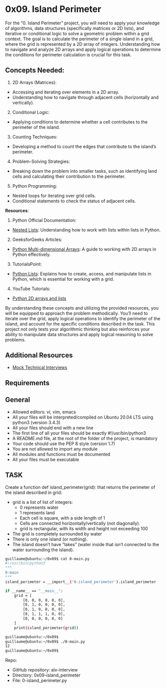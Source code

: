 # 0x09. Island Perimeter

For the “0. Island Perimeter” project, you will need to apply your knowledge of algorithms, data structures (specifically matrices or 2D lists), and iterative or conditional logic to solve a geometric problem within a grid context. The goal is to calculate the perimeter of a single island in a grid, where the grid is represented by a 2D array of integers. Understanding how to navigate and analyze 2D arrays and apply logical operations to determine the conditions for perimeter calculation is crucial for this task.


## Concepts Needed:

1. 2D Arrays (Matrices):
  + Accessing and iterating over elements in a 2D array.
  + Understanding how to navigate through adjacent cells (horizontally and vertically).

2. Conditional Logic:
  + Applying conditions to determine whether a cell contributes to the perimeter of the island.

3. Counting Techniques:
  + Developing a method to count the edges that contribute to the island’s perimeter.

4. Problem-Solving Strategies:
  + Breaking down the problem into smaller tasks, such as identifying land cells and calculating their contribution to the perimeter.

5. Python Programming:
  + Nested loops for iterating over grid cells.
  + Conditional statements to check the status of adjacent cells.

**Resources**:

1. Python Official Documentation:

+ [Nested Lists](https://docs.python.org/3/tutorial/datastructures.html#nested-list-comprehensions): Understanding how to work with lists within lists in Python.

2. GeeksforGeeks Articles:

+ [Python Multi-dimensional Arrays](https://www.geeksforgeeks.org/python/python-using-2d-arrays-lists-the-right-way): A guide to working with 2D arrays in Python effectively.

3. TutorialsPoint:

+ [Python Lists](https://www.tutorialspoint.com/python/python_lists.htm): Explains how to create, access, and manipulate lists in Python, which is essential for working with a grid.

4. YouTube Tutorials:

+ [Python 2D arrays and lists](https://www.youtube.com/watch?feature=shared&v=aNzepGawwCI)

By understanding these concepts and utilizing the provided resources, you will be equipped to approach the problem methodically. You’ll need to iterate over the grid, apply logical operations to identify the perimeter of the island, and account for the specific conditions described in the task. This project not only tests your algorithmic thinking but also reinforces your ability to manipulate data structures and apply logical reasoning to solve problems.

## Additional Resources

+ [Mock Technical Interviews](https://www.youtube.com/watch?feature=shared&v=fFgEM6CMQc4)

## Requirements

## General

+ Allowed editors: vi, vim, emacs
+ All your files will be interpreted/compiled on Ubuntu 20.04 LTS using python3 (version 3.4.3)
+ All your files should end with a new line
+ The first line of all your files should be exactly #!/usr/bin/python3
+ A README.md file, at the root of the folder of the project, is mandatory
+ Your code should use the PEP 8 style (version 1.7)
+ You are not allowed to import any module
+ All modules and functions must be documented
+ All your files must be executable

## TASK

Create a function def island_perimeter(grid): that returns the perimeter of the island described in grid:

+ grid is a list of list of integers:
  + 0 represents water
  + 1 represents land
  + Each cell is square, with a side length of 1
  + Cells are connected horizontally/vertically (not diagonally).
  + grid is rectangular, with its width and height not exceeding 100
+ The grid is completely surrounded by water
+ There is only one island (or nothing).
+ The island doesn’t have “lakes” (water inside that isn’t connected to the water surrounding the island).

```bash
guillaume@ubuntu:~/0x09$ cat 0-main.py
#!/usr/bin/python3
"""
0-main
"""
island_perimeter = __import__('0-island_perimeter').island_perimeter

if __name__ == "__main__":
    grid = [
        [0, 0, 0, 0, 0, 0],
        [0, 1, 0, 0, 0, 0],
        [0, 1, 0, 0, 0, 0],
        [0, 1, 1, 1, 0, 0],
        [0, 0, 0, 0, 0, 0]
    ]
    print(island_perimeter(grid))

guillaume@ubuntu:~/0x09$ 
guillaume@ubuntu:~/0x09$ ./0-main.py
12
guillaume@ubuntu:~/0x09$
```

Repo:

+ GitHub repository: alx-interview
+ Directory: 0x09-island_perimeter
+ File: 0-island_perimeter.py
